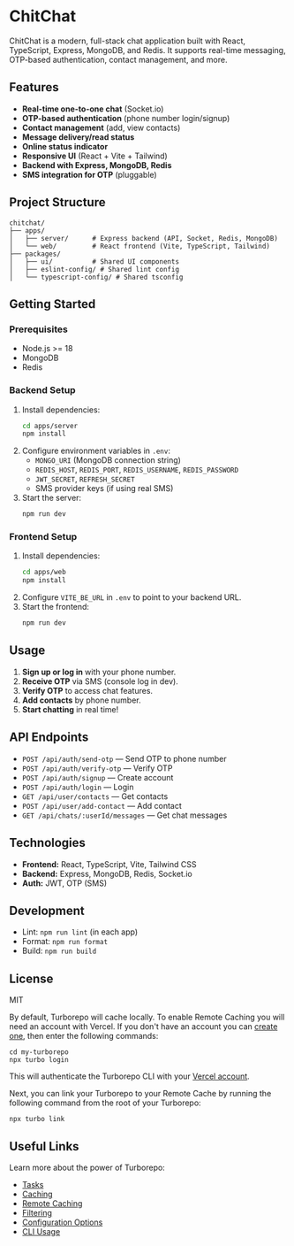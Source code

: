 # ChitChat

ChitChat is a modern, full-stack chat application built with React, TypeScript, Express, MongoDB, and Redis. It supports real-time messaging, OTP-based authentication, contact management, and more.

## Features

- **Real-time one-to-one chat** (Socket.io)
- **OTP-based authentication** (phone number login/signup)
- **Contact management** (add, view contacts)
- **Message delivery/read status**
- **Online status indicator**
- **Responsive UI** (React + Vite + Tailwind)
- **Backend with Express, MongoDB, Redis**
- **SMS integration for OTP** (pluggable)

## Project Structure

```
chitchat/
├── apps/
│   ├── server/      # Express backend (API, Socket, Redis, MongoDB)
│   └── web/         # React frontend (Vite, TypeScript, Tailwind)
├── packages/
│   ├── ui/          # Shared UI components
│   ├── eslint-config/ # Shared lint config
│   └── typescript-config/ # Shared tsconfig
```

## Getting Started

### Prerequisites

- Node.js >= 18
- MongoDB
- Redis

### Backend Setup

1. Install dependencies:
   ```bash
   cd apps/server
   npm install
   ```
2. Configure environment variables in `.env`:
   - `MONGO_URI` (MongoDB connection string)
   - `REDIS_HOST`, `REDIS_PORT`, `REDIS_USERNAME`, `REDIS_PASSWORD`
   - `JWT_SECRET`, `REFRESH_SECRET`
   - SMS provider keys (if using real SMS)
3. Start the server:
   ```bash
   npm run dev
   ```

### Frontend Setup

1. Install dependencies:
   ```bash
   cd apps/web
   npm install
   ```
2. Configure `VITE_BE_URL` in `.env` to point to your backend URL.
3. Start the frontend:
   ```bash
   npm run dev
   ```

## Usage

1. **Sign up or log in** with your phone number.
2. **Receive OTP** via SMS (console log in dev).
3. **Verify OTP** to access chat features.
4. **Add contacts** by phone number.
5. **Start chatting** in real time!

## API Endpoints

- `POST /api/auth/send-otp` — Send OTP to phone number
- `POST /api/auth/verify-otp` — Verify OTP
- `POST /api/auth/signup` — Create account
- `POST /api/auth/login` — Login
- `GET /api/user/contacts` — Get contacts
- `POST /api/user/add-contact` — Add contact
- `GET /api/chats/:userId/messages` — Get chat messages

## Technologies

- **Frontend:** React, TypeScript, Vite, Tailwind CSS
- **Backend:** Express, MongoDB, Redis, Socket.io
- **Auth:** JWT, OTP (SMS)

## Development

- Lint: `npm run lint` (in each app)
- Format: `npm run format`
- Build: `npm run build`

## License

MIT

By default, Turborepo will cache locally. To enable Remote Caching you will need an account with Vercel. If you don't have an account you can [create one](https://vercel.com/signup?utm_source=turborepo-examples), then enter the following commands:

```
cd my-turborepo
npx turbo login
```

This will authenticate the Turborepo CLI with your [Vercel account](https://vercel.com/docs/concepts/personal-accounts/overview).

Next, you can link your Turborepo to your Remote Cache by running the following command from the root of your Turborepo:

```
npx turbo link
```

## Useful Links

Learn more about the power of Turborepo:

- [Tasks](https://turborepo.com/docs/crafting-your-repository/running-tasks)
- [Caching](https://turborepo.com/docs/crafting-your-repository/caching)
- [Remote Caching](https://turborepo.com/docs/core-concepts/remote-caching)
- [Filtering](https://turborepo.com/docs/crafting-your-repository/running-tasks#using-filters)
- [Configuration Options](https://turborepo.com/docs/reference/configuration)
- [CLI Usage](https://turborepo.com/docs/reference/command-line-reference)
